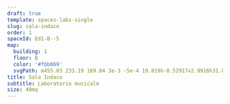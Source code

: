 ```yaml
---
draft: true
template: spaces-labs-single
slug: sala-indaco
order: 1
spaceId: Ed1-B--5
map: 
  building: 1
  floor: B
  color: '#fbb069'
  svgPath: m455.03 233.19 169.84 3e-3 -5e-4 19.819h-0.52917v2.9916h31.006v103.03h-200.32z
title: Sala Indaco
subtitle: Laboratorio musicale
size: 40mq
---
```

